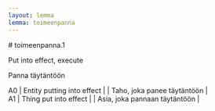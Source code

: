 ```yaml
---
layout: lemma
lemma: toimeenpanna
---
```


<div class="sense">
# <span class="sensename">toimeenpanna.1</span>

<span class="description">Put into effect, execute</span>

<span class="description">Panna täytäntöön</span>

A0 | Entity putting into effect |   | Taho, joka panee täytäntöön |  
A1 | Thing put into effect |   | Asia, joka pannaan täytäntöön |  

</div>

